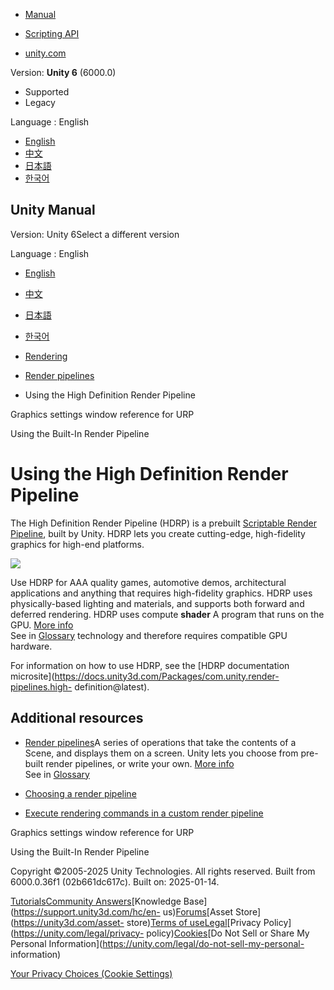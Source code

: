 [](https://docs.unity3d.com)

  * [Manual](../Manual/index.html)
  * [Scripting API](../ScriptReference/index.html)

  * [unity.com](https://unity.com/)

Version: **Unity 6** (6000.0)

  * Supported
  * Legacy

Language : English

  * [English](/Manual/high-definition-render-pipeline.html)
  * [中文](/cn/current/Manual/high-definition-render-pipeline.html)
  * [日本語](/ja/current/Manual/high-definition-render-pipeline.html)
  * [한국어](/kr/current/Manual/high-definition-render-pipeline.html)

[](https://docs.unity3d.com)

## Unity Manual

Version: Unity 6Select a different version

Language : English

  * [English](/Manual/high-definition-render-pipeline.html)
  * [中文](/cn/current/Manual/high-definition-render-pipeline.html)
  * [日本語](/ja/current/Manual/high-definition-render-pipeline.html)
  * [한국어](/kr/current/Manual/high-definition-render-pipeline.html)

  * [Rendering](rendering-and-post-processing.html)
  * [Render pipelines](render-pipelines.html)
  * Using the High Definition Render Pipeline

[](urp/urp-global-settings.html)

Graphics settings window reference for URP

[](built-in-render-pipeline.html)

Using the Built-In Render Pipeline

# Using the High Definition Render Pipeline

The High Definition Render Pipeline (HDRP) is a prebuilt [Scriptable Render
Pipeline](scriptable-render-pipeline-introduction.html), built by Unity. HDRP
lets you create cutting-edge, high-fidelity graphics for high-end platforms.

![](../uploads/Main/srp-hdr-example.png)

Use HDRP for AAA quality games, automotive demos, architectural applications
and anything that requires high-fidelity graphics. HDRP uses physically-based
lighting and materials, and supports both forward and deferred rendering. HDRP
uses compute **shader** A program that runs on the GPU. [More
info](Shaders.html)  
See in [Glossary](Glossary.html#Shader) technology and therefore requires
compatible GPU hardware.

For information on how to use HDRP, see the [HDRP documentation
microsite](https://docs.unity3d.com/Packages/com.unity.render-pipelines.high-
definition@latest).

## Additional resources

  * [Render pipelines](render-pipelines.html)A series of operations that take the contents of a Scene, and displays them on a screen. Unity lets you choose from pre-built render pipelines, or write your own. [More info](render-pipelines.html)  
See in [Glossary](Glossary.html#Renderpipeline)

  * [Choosing a render pipeline](choose-a-render-pipeline-landing.html)
  * [Execute rendering commands in a custom render pipeline](https://docs.unity3d.com/Packages/com.unity.render-pipelines.core@17.0/manual/srp-using-scriptable-render-context.html)

[](urp/urp-global-settings.html)

Graphics settings window reference for URP

[](built-in-render-pipeline.html)

Using the Built-In Render Pipeline

Copyright ©2005-2025 Unity Technologies. All rights reserved. Built from
6000.0.36f1 (02b661dc617c). Built on: 2025-01-14.

[Tutorials](https://learn.unity.com/)[Community
Answers](https://answers.unity3d.com)[Knowledge
Base](https://support.unity3d.com/hc/en-
us)[Forums](https://forum.unity3d.com)[Asset Store](https://unity3d.com/asset-
store)[Terms of
use](https://docs.unity3d.com/Manual/TermsOfUse.html)[Legal](https://unity.com/legal)[Privacy
Policy](https://unity.com/legal/privacy-
policy)[Cookies](https://unity.com/legal/cookie-policy)[Do Not Sell or Share
My Personal Information](https://unity.com/legal/do-not-sell-my-personal-
information)

[Your Privacy Choices (Cookie Settings)](javascript:void\(0\);)

